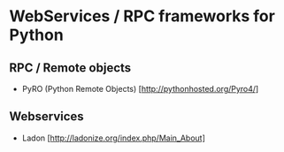 # WebServices / RPC frameworks for Python

## RPC / Remote objects
- PyRO (Python Remote Objects)
  [http://pythonhosted.org/Pyro4/]

## Webservices
- Ladon
  [http://ladonize.org/index.php/Main_About]
